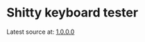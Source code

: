 # Shitty keyboard tester


 
Latest source at: <a href="https://github.com/tadaHrd/Shitty-keyboard-tester/tree/1.0.0.0">1.0.0.0</a>
